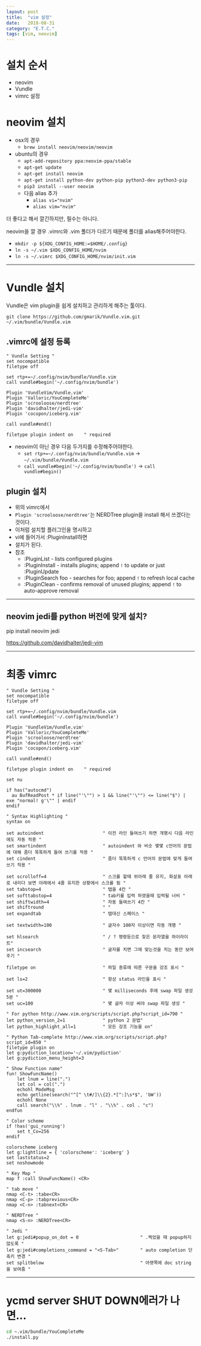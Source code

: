 ```yaml
---
layout: post
title:  "vim 설정"
date:   2018-08-31
category: "E.T.C."
tags: [vim, neovim]
---
```


# 설치 순서
* neovim
* Vundle
* vimrc 설정

# neovim 설치
* osx의 경우
    * `brew install neovim/neovim/neovim`
* ubuntu의 경우
    * `apt-add-repository ppa:neovim-ppa/stable`
    * `apt-get update`
    * `apt-get install neovim`
    * `apt-get install python-dev python-pip python3-dev python3-pip`
    * `pip3 install --user neovim`
    * 다음 alias 추가
        * `alias vi="nvim"`
        * `alias vim="nvim"`

더 좋다고 해서 깔긴하지만, 필수는 아니다.

neovim을 깔 경우 .vimrc와 .vim 폴더가 다르기 때문에 폴더를 alias해주어야한다.
* `mkdir -p ${XDG_CONFIG_HOME:=$HOME/.config}`
* `ln -s ~/.vim $XDG_CONFIG_HOME/nvim`
* `ln -s ~/.vimrc $XDG_CONFIG_HOME/nvim/init.vim`

---

# Vundle 설치
Vundle은 vim plugin을 쉽게 설치하고 관리하게 해주는 툴이다.

`git clone https://github.com/gmarik/Vundle.vim.git ~/.vim/bundle/Vundle.vim`

## .vimrc에 설정 등록

```vim
" Vundle Setting "
set nocompatible
filetype off

set rtp+=~/.config/nvim/bundle/Vundle.vim 
call vundle#begin('~/.config/nvim/bundle')

Plugin 'VundleVim/Vundle.vim'
Plugin 'Valloric/YouCompleteMe'
Plugin 'scrooloose/nerdtree'
Plugin 'davidhalter/jedi-vim'
Plugin 'cocopon/iceberg.vim'

call vundle#end()

filetype plugin indent on    " required
```

* neovim이 아닌 경우 다음 두가지를 수정해주어야한다.
  * `set rtp+=~/.config/nvim/bundle/Vundle.vim` -> `~/.vim/bundle/Vundle.vim`
  * `call vundle#begin('~/.config/nvim/bundle')` -> `call vundle#begin()`

## plugin 설치

* 위의 vimrc에서
* `Plugin 'scrooloose/nerdtree'`는 NERDTree plugin을 install 해서 쓰겠다는 것이다.
* 이처럼 설치할 플러그인을 명시하고
* vi에 들어가서 :PluginInstall하면
* 설치가 된다.
* 참조
  * :PluginList       - lists configured plugins
  * :PluginInstall    - installs plugins; append `!` to update or just :PluginUpdate
  * :PluginSearch foo - searches for foo; append `!` to refresh local cache
  * :PluginClean      - confirms removal of unused plugins; append `!` to auto-approve removal

---

## neovim jedi를 python 버전에 맞게 설치?
pip install neovim jedi


https://github.com/davidhalter/jedi-vim

---
# 최종 vimrc
```vim
" Vundle Setting "
set nocompatible
filetype off

set rtp+=~/.config/nvim/bundle/Vundle.vim
call vundle#begin('~/.config/nvim/bundle')

Plugin 'VundleVim/Vundle.vim'
Plugin 'Valloric/YouCompleteMe'
Plugin 'scrooloose/nerdtree'
Plugin 'davidhalter/jedi-vim'
Plugin 'cocopon/iceberg.vim'

call vundle#end()

filetype plugin indent on    " required

set nu

if has("autocmd")
  au BufReadPost * if line("'\"") > 1 && line("'\"") <= line("$") | exe "normal! g'\"" | endif
endif

" Syntax Highlighting "
syntax on

set autoindent                      " 이전 라인 들여쓰기 하면 개행시 다음 라인에도 자동 적용 "
set smartindent                     " autoindent 와 비슷 몇몇 c언어의 문법에 대해 좀더 똑똑하게 들여 쓰기를 적용 "
set cindent                         " 좀더 똑똑하게 c 언어의 문법에 맞게 들여 쓰기 적용 "

set scrolloff=4                     " 스크롤 할때 위아래 줄 유지, 화살표 아래로 내리다 보면 아래에서 4줄 유지한 상황에서 스크롤 됨 "
set tabstop=4                       " 탭을 4칸 "
set softtabstop=4                   " tab키를 입력 하였을때 입력될 너비 "
set shiftwidth=4                    " 자동 들여쓰기 4칸 "
set shiftround                      " "
set expandtab                       " 탭대신 스페이스 "

set textwidth=100                   " 글자수 100자 이상이면 자동 개행 "

set hlsearch                        " / ? 명령등으로 찾은 문자열을 하이라이트"
set incsearch                       " 글자를 치면 그에 맞는것을 치는 동안 보여주기 "

filetype on                         " 파일 종류에 따른 구문을 강조 표시 "

set ls=2                            " 항상 status 라인을 표시 "

set ut=300000                       " 몇 milliseconds 후에 swap 파일 생성 5분 "
set uc=100                          " 몇 글자 이상 써야 swap 파일 생성 "

" For python http://www.vim.org/scripts/script.php?script_id=790 "
let python_version_2=1              " python 2 문법"
let python_highlight_all=1          " 모든 강조 기능을 on"

" Python Tab-complete http://www.vim.org/scripts/script.php?script_id=850 "
filetype plugin on
let g:pydiction_location='~/.vim/pydiction'
let g:pydiction_menu_height=3

" Show Function name"
fun! ShowFuncName()
    let lnum = line(".")
    let col = col(".")
    echohl ModeMsg
    echo getline(search("^[^ \t#/]\\{2}.*[^:]\s*$", 'bW'))
    echohl None
    call search("\\%" . lnum . "l" . "\\%" . col . "c")
endfun

" Color scheme
if !has('gui_running')
    set t_Co=256
endif

colorscheme iceberg
let g:lightline = { 'colorscheme': 'iceberg' }
set laststatus=2
set noshowmode

" Key Map "
map f :call ShowFuncName() <CR>

" tab move "
nmap <C-t> :tabe<CR> 
nmap <C-p> :tabprevious<CR>
nmap <C-n> :tabnext<CR>

" NERDTree "
nmap <S-n> :NERDTree<CR>

" Jedi "
let g:jedi#popup_on_dot = 0                       " .찍었을 때 popup하지 않도록 "
let g:jedi#completions_command = "<S-Tab>"        " auto completion 단축키 변경 "
set splitbelow                                    " 아랫쪽에 doc string을 보여줌 "
```
---
# ycmd server SHUT DOWN에러가 나면...
```bash
cd ~.vim/bundle/YouCompleteMe
./install.py
```

